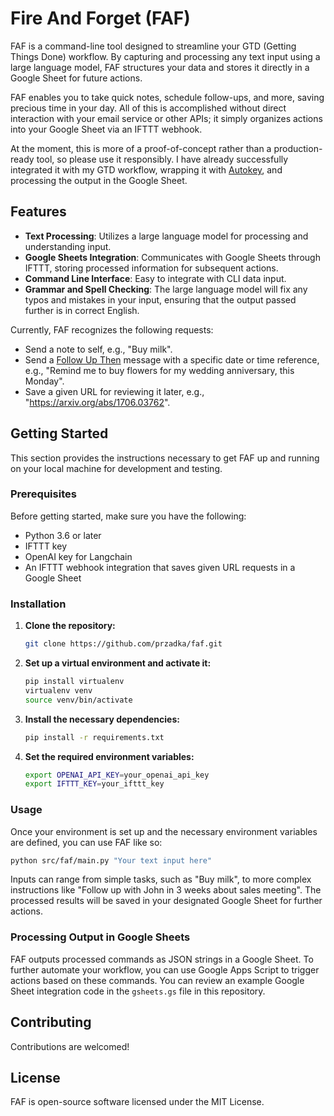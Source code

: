 # Fire And Forget (FAF)

FAF is a command-line tool designed to streamline your GTD (Getting Things Done) workflow. By capturing and processing any text input using a large language model, FAF structures your data and stores it directly in a Google Sheet for future actions. 

FAF enables you to take quick notes, schedule follow-ups, and more, saving precious time in your day. All of this is accomplished without direct interaction with your email service or other APIs; it simply organizes actions into your Google Sheet via an IFTTT webhook. 

At the moment, this is more of a proof-of-concept rather than a production-ready tool, so please use it responsibly. I have already successfully integrated it with my GTD workflow, wrapping it with [Autokey](https://github.com/autokey/autokey), and processing the output in the Google Sheet.

## Features

- **Text Processing**: Utilizes a large language model for processing and understanding input.
- **Google Sheets Integration**: Communicates with Google Sheets through IFTTT, storing processed information for subsequent actions.
- **Command Line Interface**: Easy to integrate with CLI data input.
- **Grammar and Spell Checking**: The large language model will fix any typos and mistakes in your input, ensuring that the output passed further is in correct English.

Currently, FAF recognizes the following requests:

- Send a note to self, e.g., "Buy milk".
- Send a [Follow Up Then](https://www.followupthen.com) message with a specific date or time reference, e.g., "Remind me to buy flowers for my wedding anniversary, this Monday".
- Save a given URL for reviewing it later, e.g., "https://arxiv.org/abs/1706.03762".

## Getting Started

This section provides the instructions necessary to get FAF up and running on your local machine for development and testing.

### Prerequisites

Before getting started, make sure you have the following:

- Python 3.6 or later
- IFTTT key
- OpenAI key for Langchain
- An IFTTT webhook integration that saves given URL requests in a Google Sheet

### Installation

1. **Clone the repository:**

    ```bash
    git clone https://github.com/przadka/faf.git
    ```

2. **Set up a virtual environment and activate it:**

    ```bash
    pip install virtualenv
    virtualenv venv
    source venv/bin/activate
    ```

3. **Install the necessary dependencies:**

    ```bash
    pip install -r requirements.txt
    ```

4. **Set the required environment variables:**

    ```bash
    export OPENAI_API_KEY=your_openai_api_key
    export IFTTT_KEY=your_ifttt_key
    ```

### Usage

Once your environment is set up and the necessary environment variables are defined, you can use FAF like so:

```bash
python src/faf/main.py "Your text input here"
```

Inputs can range from simple tasks, such as "Buy milk", to more complex instructions like "Follow up with John in 3 weeks about sales meeting". The processed results will be saved in your designated Google Sheet for further actions.

### Processing Output in Google Sheets

FAF outputs processed commands as JSON strings in a Google Sheet. To further automate your workflow, you can use Google Apps Script to trigger actions based on these commands. You can review an example Google Sheet integration code in the `gsheets.gs` file in this repository.


## Contributing

Contributions are welcomed!

## License

FAF is open-source software licensed under the MIT License.